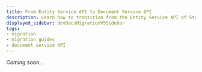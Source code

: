 ```yaml
---
title: From Entity Service API to Document Service API
description: Learn how to transition from the Entity Service API of Strapi v4 to the Document Service API in Strapi 5
displayed_sidebar: devDocsMigrationV5Sidebar
tags:
- migration
- migration guides
- document service API
---
```


_Coming soon…_
